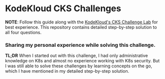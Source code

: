# KodeKloud CKS Challenges

**NOTE**: Follow this guide along with the [KodeKloud's CKS Challenge Lab](https://kodekloud.com/courses/cks-challenges/ "KodeKloud CKS Challenges") for best experience. This repository contains detailed step-by-step solution to all four questions.

### Sharing my personal experience while solving this challenge.

**TL;DR** 
When I started out with this challenge, I had only administrative knowledge on K8s and almost no experience working with K8s security. But I was still able to solve these challenges by learning concepts on the go, which I have mentioned in my detailed step-by-step solution.